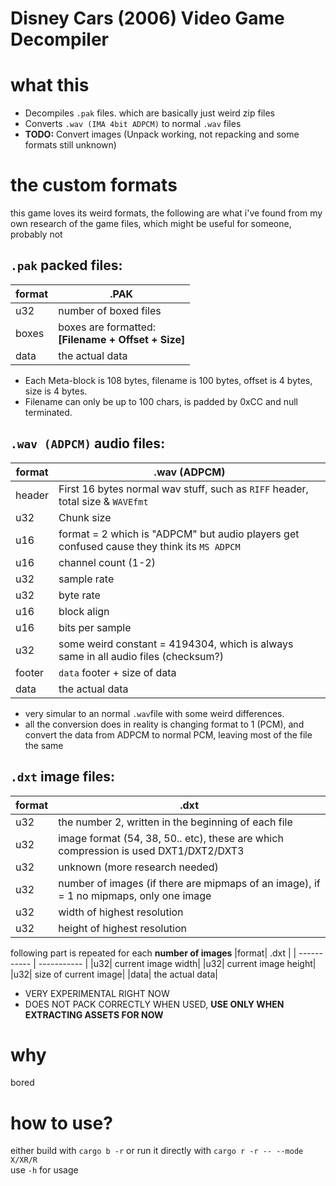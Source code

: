 # Disney Cars (2006) Video Game Decompiler

# what this
- Decompiles `.pak` files. which are basically just weird zip files
- Converts `.wav (IMA 4bit ADPCM)` to normal `.wav` files  
- **TODO:** Convert images (Unpack working, not repacking and some formats still unknown)

# the custom formats
this game loves its weird formats, the following are what i've found from my own research of the game files, which might be useful for someone, probably  not

## `.pak` packed files: 
|format| **.PAK** |
| ----------- | ----------- |
| u32 | number of boxed files |
| boxes | boxes are formatted: <br> **[Filename + Offset + Size]** |
| data | the actual data |

- Each Meta-block is 108 bytes, filename is 100 bytes, offset is 4 bytes, size is 4 bytes.
- Filename can only be up to 100 chars, is padded by 0xCC and null terminated.  

## `.wav (ADPCM)` audio files:
|format| .wav (ADPCM) |
| ----------- | ----------- |
|header| First 16 bytes normal wav stuff, such as `RIFF` header, total size & `WAVEfmt `|
|u32| Chunk size|
|u16| format = 2 which is "ADPCM" but audio players get confused cause they think its `MS ADPCM` |
|u16| channel count (1-2)|
|u32| sample rate|
|u32| byte rate |
|u16| block align|
|u16| bits per sample |
|u32| some weird constant = 4194304, which is always same in all audio files (checksum?) |
|footer| `data` footer + size of data |
|data| the actual data |

- very simular to an normal `.wav`file with some weird differences.
- all the conversion does in reality is changing format to 1 (PCM), and convert the data from ADPCM to normal PCM, leaving most of the file the same


## `.dxt` image files:
|format| .dxt |
| ----------- | ----------- |
|u32| the number 2, written in the beginning of each file |
|u32| image format (54, 38, 50.. etc), these are which compression is used DXT1/DXT2/DXT3 |
|u32| unknown (more research needed) |
|u32| number of images (if there are mipmaps of an image), if = 1 no mipmaps, only one image|
|u32| width of highest resolution |
|u32| height of highest resolution |

following part is repeated for each **number of images**
|format| .dxt |
| ----------- | ----------- |
|u32| current image width|
|u32| current image height|
|u32| size of current image|
|data| the actual data|  
- VERY EXPERIMENTAL RIGHT NOW
- DOES NOT PACK CORRECTLY WHEN USED, **USE ONLY WHEN EXTRACTING ASSETS FOR NOW**  
  

# why  
bored

# how to use?
either build with `cargo b -r` or run it directly with `cargo r -r -- --mode X/XR/R`  
use `-h` for usage